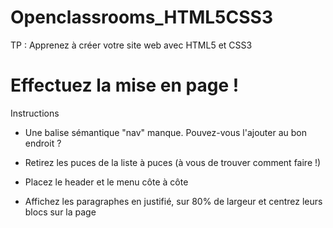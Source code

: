 # Openclassrooms_HTML5CSS3
TP : Apprenez à créer votre site web avec HTML5 et CSS3

# Effectuez la mise en page !
Instructions

- Une balise sémantique "nav" manque. Pouvez-vous l'ajouter au bon endroit ?

- Retirez les puces de la liste à puces (à vous de trouver comment faire !)

- Placez le header et le menu côte à côte

- Affichez les paragraphes en justifié, sur 80% de largeur et centrez leurs blocs sur la page
